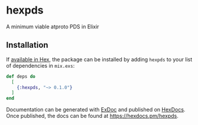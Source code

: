 # hexpds
A minimum viable atproto PDS in Elixir

## Installation

If [available in Hex](https://hex.pm/docs/publish), the package can be installed
by adding `hexpds` to your list of dependencies in `mix.exs`:

```elixir
def deps do
  [
    {:hexpds, "~> 0.1.0"}
  ]
end
```

Documentation can be generated with [ExDoc](https://github.com/elixir-lang/ex_doc)
and published on [HexDocs](https://hexdocs.pm). Once published, the docs can
be found at <https://hexdocs.pm/hexpds>.

